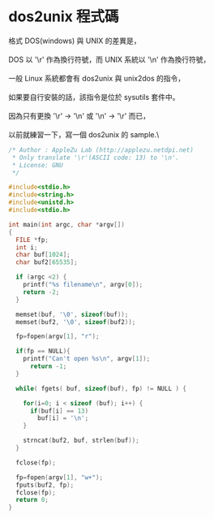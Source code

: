 # dos2unix 程式碼

格式 DOS(windows) 與 UNIX 的差異是，\
\
DOS 以 '\r' 作為換行符號，而 UNIX 系統以 '\n' 作為換行符號，\
\
一般 Linux 系統都會有 dos2unix 與 unix2dos 的指令，\
\
如果要自行安裝的話，該指令是位於 sysutils 套件中。\
\
因為只有更換 '\r' -> '\n' 或 '\n' -> '\r' 而已，\
\
以前就練習一下，寫一個 dos2unix 的 sample.\


```c
/* Author : AppleZu Lab (http://applezu.netdpi.net)
 * Only translate '\r'(ASCII code: 13) to '\n'.
 * License: GNU
 */

#include<stdio.h>
#include<string.h>
#include<unistd.h>
#include<stdio.h>

int main(int argc, char *argv[])
{
  FILE *fp;
  int i;
  char buf[1024];
  char buf2[65535];

  if (argc <2) {
    printf("%s filename\n", argv[0]);
    return -2;
  }

  memset(buf, '\0', sizeof(buf));
  memset(buf2, '\0', sizeof(buf2));

  fp=fopen(argv[1], "r");

  if(fp == NULL){
    printf("Can't open %s\n", argv[1]);
      return -1;
  }

  while( fgets( buf, sizeof(buf), fp) != NULL ) {

    for(i=0; i < sizeof (buf); i++) {
      if(buf[i] == 13)
        buf[i] = '\n';
    }

    strncat(buf2, buf, strlen(buf));
  }

  fclose(fp);

  fp=fopen(argv[1], "w+");
  fputs(buf2, fp);
  fclose(fp);
  return 0;
}
```
